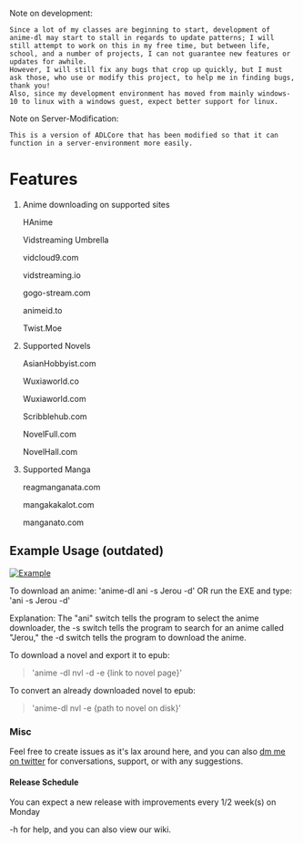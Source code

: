 
Note on development:
	
	Since a lot of my classes are beginning to start, development of anime-dl may start to stall in regards to update patterns; I will still attempt to work on this in my free time, but between life, school, and a number of projects, I can not guarantee new features or updates for awhile.
	However, I will still fix any bugs that crop up quickly, but I must ask those, who use or modify this project, to help me in finding bugs, thank you!
	Also, since my development environment has moved from mainly windows-10 to linux with a windows guest, expect better support for linux.


Note on Server-Modification:

	This is a version of ADLCore that has been modified so that it can function in a server-environment more easily.

# Features
1. 	Anime downloading on supported sites
	
	HAnime
	
	Vidstreaming Umbrella
	
	  vidcloud9.com
		
	  vidstreaming.io
		
	  gogo-stream.com
		
	  animeid.to
	
	  Twist.Moe

2. Supported Novels

	AsianHobbyist.com
	
	Wuxiaworld.co
	
	Wuxiaworld.com
	
	Scribblehub.com
	
	NovelFull.com

	NovelHall.com
	
3. Supported Manga
	
	reagmanganata.com
	
	mangakakalot.com
	
	manganato.com

## Example Usage (outdated)

[![Example](https://img.youtube.com/vi/YgfuUqdk1fw/0.jpg)](https://www.youtube.com/watch?v=YgfuUqdk1fw)

To download an anime:
'anime-dl ani -s Jerou -d' OR run the EXE and type: 'ani -s Jerou -d'

Explanation: 
The "ani" switch tells the program to select the anime downloader, the -s switch tells the program to search for an anime called "Jerou," the -d switch tells the program to download the anime.


To download a novel and export it to epub:
>'anime -dl nvl -d -e {link to novel page}'

To convert an already downloaded novel to epub:
> 'anime-dl nvl -e {path to novel on disk}'

### Misc
Feel free to create issues as it's lax around here, and you can also [dm me on twitter](https://twitter.com/shujiandou "dm me on twitter") for conversations, support, or with any suggestions.

#### Release Schedule
You can expect a new release with improvements every 1/2 week(s) on Monday

-h for help, and you can also view our wiki.
